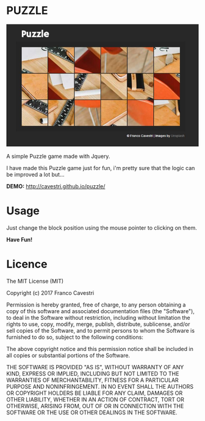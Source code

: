 PUZZLE
=================================

![Puzzle](https://raw.githubusercontent.com/cavestri/puzzle/master/puzzle.JPG "Awesome Puzzle!")

A simple Puzzle game made with Jquery.

I have made this Puzzle game just for fun, i'm pretty sure that the logic can be improved a lot but... 

**DEMO:** http://cavestri.github.io/puzzle/

Usage
=====

Just change the block position using the mouse pointer to clicking on them.

**Have Fun!**

Licence
=======

The MIT License (MIT)

Copyright (c) 2017 Franco Cavestri

Permission is hereby granted, free of charge, to any person obtaining a copy
of this software and associated documentation files (the "Software"), to deal
in the Software without restriction, including without limitation the rights
to use, copy, modify, merge, publish, distribute, sublicense, and/or sell
copies of the Software, and to permit persons to whom the Software is
furnished to do so, subject to the following conditions:

The above copyright notice and this permission notice shall be included in all
copies or substantial portions of the Software.

THE SOFTWARE IS PROVIDED "AS IS", WITHOUT WARRANTY OF ANY KIND, EXPRESS OR
IMPLIED, INCLUDING BUT NOT LIMITED TO THE WARRANTIES OF MERCHANTABILITY,
FITNESS FOR A PARTICULAR PURPOSE AND NONINFRINGEMENT. IN NO EVENT SHALL THE
AUTHORS OR COPYRIGHT HOLDERS BE LIABLE FOR ANY CLAIM, DAMAGES OR OTHER
LIABILITY, WHETHER IN AN ACTION OF CONTRACT, TORT OR OTHERWISE, ARISING FROM,
OUT OF OR IN CONNECTION WITH THE SOFTWARE OR THE USE OR OTHER DEALINGS IN THE
SOFTWARE.
